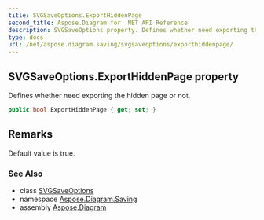 ```yaml
---
title: SVGSaveOptions.ExportHiddenPage
second_title: Aspose.Diagram for .NET API Reference
description: SVGSaveOptions property. Defines whether need exporting the hidden page or not
type: docs
url: /net/aspose.diagram.saving/svgsaveoptions/exporthiddenpage/
---
```

## SVGSaveOptions.ExportHiddenPage property

Defines whether need exporting the hidden page or not.

```csharp
public bool ExportHiddenPage { get; set; }
```

## Remarks

Default value is true.

### See Also

* class [SVGSaveOptions](../)
* namespace [Aspose.Diagram.Saving](../../svgsaveoptions/)
* assembly [Aspose.Diagram](../../../)


